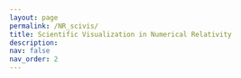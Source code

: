 ```yaml
---
layout: page
permalink: /NR_scivis/
title: Scientific Visualization in Numerical Relativity
description: 
nav: false
nav_order: 2
---
```





